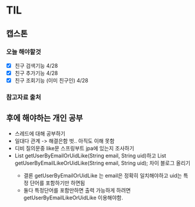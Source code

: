 # TIL
## 캡스톤
### 오늘 해야할것
- [x] 친구 검색기능 4/28
- [x] 친구 추가기능 4/28
- [x] 친구 조회기능 (이미 친구인) 4/28

### 참고자료 출처

## 후에 해야하는 개인 공부
- 스레드에 대해 공부하기
- 일대다 관계 -> 해결은함 벗.. 아직도 이해 못함
- 디비 질의문중 like문 스프링부트 jpa에 있는지 조사하기
- List<User> getUserByEmailOrUidLike(String email, String uid)하고 List<User> getUserByEmailLikeOrUidLike(String email, String uid); 차이 블로그 올리기
  - 결론 getUserByEmailOrUidLike 는 email은 정확히 일치해야하고 uid는 특정 단어를 포함하기만 하면됨
  - 둘다 특정단어를 포함만하면 출력 가능하게 하려면 getUserByEmailLikeOrUidLike 이용해야함.